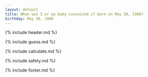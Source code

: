 ```yaml
---
layout: default
title: When was I or my baby conceived if born on May 30, 1908?
birthday: May 30, 1908
---
```


{% include header.md %}

{% include guess.md %}

{% include calculate.md %}

{% include safety.md %}

{% include footer.md %}



